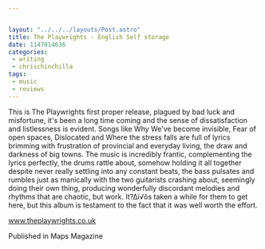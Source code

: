 ```yaml
---


layout: "../../../layouts/Post.astro"
title: The Playwrights - English Self storage
date: 1147014636
categories:
 - writing
 - chrischinchilla
tags: 
 - music 
 - reviews
---
```


This is The Playwrights first proper release, plagued by bad luck and misfortune, it's been a long time coming and the sense of dissatisfaction and listlessness is evident. Songs like Why We've become invisible, Fear of open spaces, Dislocated and Where the stress falls are full of lyrics brimming with frustration of provincial and everyday living, the draw and darkness of big towns. The music is incredibly frantic, complementing the lyrics perfectly, the drums rattle about, somehow holding it all together despite never really settling into any constant beats, the bass pulsates and rumbles just as manically with the two guitarists crashing about, seemingly doing their own thing, producing wonderfully discordant melodies and rhythms that are chaotic, but work. It?∆í√ôs taken a while for them to get here, but this album is testament to the fact that it was well worth the effort.

<a href='https://www.theplaywrights.co.uk' target='_blank'>www.theplaywrights.co.uk</a>

Published in Maps Magazine

